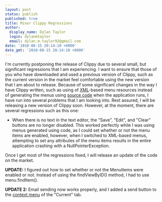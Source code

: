 ```yaml
---
layout: post
status: publish
published: true
title: Minor Clippy Regressions
author:
  display_name: Dylan Taylor
  login: dylanmtaylor
  email: dylan.m.taylor92@gmail.com
date: '2010-08-15 20:14:10 +0000'
date_gmt: '2010-08-15 20:14:10 +0000'
---
```

<p>I'm currently postponing the release of Clippy due to several small, but significant regressions that I am experiencing. I want to ensure that those of you who have downloaded and used a previous version of Clippy, such as the current version in the market feel comfortable using the new version that I am about to release. Because of some significant changes in the way I have Clippy written, such as using of <a class="zem_slink" title="XML" rel="wikipedia" href="http://en.wikipedia.org/wiki/XML">XML</a>-based menu resources instead of generating the menus using <a class="zem_slink" title="Source code" rel="wikipedia" href="http://en.wikipedia.org/wiki/Source_code">source code</a> when the application runs, I have run into several problems that I am looking into. Rest assured, I will be releasing a new version of Clippy soon. However, at the moment, there are several regressions such as this one:</p>
<ul>
<li>When there is no text in the text editor, the "Save", "Edit", and "Clear" buttons are no longer disabled. This worked perfectly while I was using menus generated using code, as I could set whether or not the menu items are enabled, however, when I switched to XML-based menus, attempting to set any attributes of the menu items results in the entire application crashing with a NullPointerException.</li>
</ul>
<p>Once I get most of the regressions fixed, I will release an update of the code on the market.</p>
<p><strong>UPDATE:</strong> I figured out how to set whether or not the MenuItems were enabled or not. Instead of using the findViewByID() method, I had to use menu.findItem().</p>
<p><strong>UPDATE 2:</strong> Email sending now works properly, and I added a send button to the <a class="zem_slink" title="Context menu" rel="wikipedia" href="http://en.wikipedia.org/wiki/Context_menu">context menu</a> of the "Current" tab.</p>
